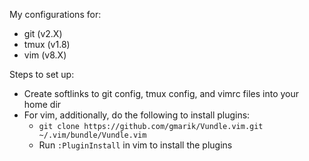 My configurations for:

  * git (v2.X)
  * tmux (v1.8)
  * vim (v8.X)
  
Steps to set up:
  * Create softlinks to git config, tmux config, and vimrc files into your home dir
  * For vim, additionally, do the following to install plugins:
    * `git clone https://github.com/gmarik/Vundle.vim.git ~/.vim/bundle/Vundle.vim`
    * Run `:PluginInstall` in vim to install the plugins
